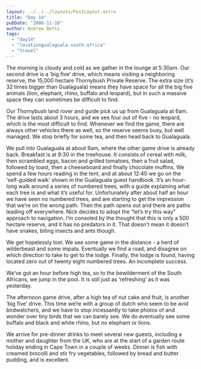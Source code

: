 ```yaml
---
layout: ../../../layouts/PostLayout.astro
title: "Day 14"
pubDate: "2008-11-16"
author: Andrew Betts
tags: 
  - "day14"
  - "locationgualaguala-south-africa"
  - "travel"
---
```


The morning is cloudy and cold as we gather in the lounge at 5:30am. Our second drive is a ‘big five’ drive, which means visiting a neighboring reserve, the 15,000 hectare Thornybush Private Reserve. The extra size (it’s 32 times bigger than Gualaguala) means they have space for all the big five animals (lion, elephant, rhino, buffalo and leopard), but in such a massive space they can sometimes be difficult to find.

Our Thornybush land rover and guide pick us up from Gualaguala at 6am. The drive lasts about 3 hours, and we see four out of five - no leopard, which is the most difficult to find. Whenever we find the game, there are always other vehicles there as well, so the reserve seems busy, but well managed. We stop briefly for some tea, and then head back to Gualaguala.

We pull into Gualaguala at about 9am, where the other game drive is already back. Breakfast is at 9:30 in the treehouse. It consists of cereal with milk, then scrambled eggs, bacon and grilled tomatoes, then a fruit salad, followed by toast, then a cheeseboard and finally chocolate muffins. We spend a few hours reading in the tent, and at about 12:40 we go on the ‘self-guided walk’ shown in the Gualaguala guest handbook. It’s an hour-long walk around a series of numbered trees, with a guide explaining what each tree is and what it’s useful for. Unfortunately after about half an hour we have seen no numbered trees, and are starting to get the impression that we’re on the wrong path. Then the path opens out and there are paths leading off everywhere. Nick decides to adopt the “let’s try this way” approach to navigation. I’m consoled by the thought that this is only a 500 hectare reserve, and it has no predators in it. That doesn’t mean it doesn’t have snakes, biting insects and ants though.

We get hopelessly lost. We see some game in the distance - a herd of wilderbeast and some impala. Eventually we find a road, and disagree on which direction to take to get to the lodge. Finally, the lodge is found, having located zero out of twenty eight numbered trees. An incomplete success.

We’ve got an hour before high tea, so to the bewilderment of the South Africans, we jump in the pool. It is still just as ‘refreshing’ as it was yesterday.

The afternoon game drive, after a high tea of nut cake and fruit, is another ‘big five’ drive. This time we’re with a group of dutch who seem to be avid birdwatchers, and we have to stop incessantly to take photos of and wonder over tiny birds that we can barely see. We do eventually see some buffalo and black and white rhino, but no elephant or lions.

We arrive for pre-dinner drinks to meet several new guests, including a mother and daughter from the UK, who are at the start of a garden route holiday ending in Cape Town in a couple of weeks. Dinner is fish with creamed brocolli and stir fry vegetables, followed by bread and butter pudding, and is excellent.
